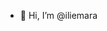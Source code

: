 - 👋 Hi, I’m @iliemara

<!---
- 💞️ I’m looking to collaborate on ...
- 📫 How to reach me ...
iliemara/iliemara is a ✨ special ✨ repository because its `README.md` (this file) appears on your GitHub profile.
You can click the Preview link to take a look at your changes.
--->
